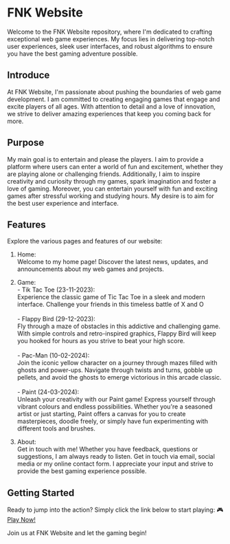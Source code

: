 # FNK Website

Welcome to the FNK Website repository, where I'm dedicated to crafting exceptional web game experiences. My focus lies in delivering top-notch user experiences, sleek user interfaces, and robust algorithms to ensure you have the best gaming adventure possible.
## Introduce

At FNK Website, I'm passionate about pushing the boundaries of web game development. I am committed to creating engaging games that engage and excite players of all ages. With attention to detail and a love of innovation, we strive to deliver amazing experiences that keep you coming back for more.

## Purpose

My main goal is to entertain and please the players. I aim to provide a platform where users can enter a world of fun and excitement, whether they are playing alone or challenging friends. Additionally, I aim to inspire creativity and curiosity through my games, spark imagination and foster a love of gaming. Moreover, you can entertain yourself with fun and exciting games after stressful working and studying hours. My desire is to aim for the best user experience and interface.

## Features

  Explore the various pages and features of our website:

   1. Home: <br>
    Welcome to my home page! Discover the latest news, updates, and announcements about my web games and projects.

   2. Game: <br>
    - Tik Tac Toe (23-11-2023): <br>
          Experience the classic game of Tic Tac Toe in a sleek and modern interface. Challenge your friends  in this timeless battle of X and O
          <br><br>
    - Flappy Bird (29-12-2023): <br>
          Fly through a maze of obstacles in this addictive and challenging game. With simple controls and retro-inspired graphics, Flappy Bird will keep you hooked for hours as you strive to beat your high score.
          <br><br>
    - Pac-Man (10-02-2024): <br>
          Join the iconic yellow character on a journey through mazes filled with ghosts and power-ups. Navigate through twists and turns, gobble up pellets, and avoid the ghosts to emerge victorious in this arcade classic.
          <br><br>
    - Paint (24-03-2024): <br>
          Unleash your creativity with our Paint game! Express yourself through vibrant colours and endless possibilities. Whether you're a seasoned artist or just starting, Paint offers a canvas for you to create masterpieces, doodle freely, or simply have fun experimenting with different tools and brushes.
      
   3. About: <br>
      Get in touch with me! Whether you have feedback, questions or suggestions, I am always ready to listen. Get in touch via email, social media or my online contact form. I appreciate your input and strive to        provide the best gaming experience possible.
 
## Getting Started
Ready to jump into the action? Simply click the link below to start playing: :video_game:<a href="https://aohkne.github.io/web_FNK" target="_blank">Play Now!</a>

Join us at FNK Website and let the gaming begin!
